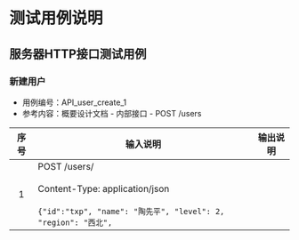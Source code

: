 # 测试用例说明

## 服务器HTTP接口测试用例

### 新建用户

+ 用例编号：API_user_create_1
+ 参考内容：概要设计文档 - 内部接口 - POST /users

| 序号 | 输入说明 | 输出说明 |
| :--: | -- | -- |
| 1 | POST /users/<br><br>Content-Type: application/json<br><br>`{"id":"txp", "name": "陶先平", "level": 2, "region": "西北", `


